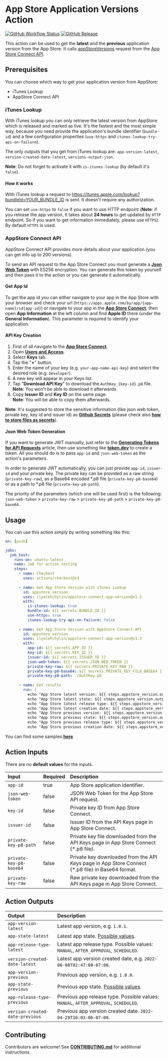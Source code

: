 # App Store Application Versions Action

[![GitHub Workflow Status](https://img.shields.io/github/workflow/status/ilyalehchylin/appstore-connect-app-version/main)](https://github.com/ilyalehchylin/appstore-connect-app-version/actions/workflows/main.yml)
[![GitHub Release](https://img.shields.io/github/v/release/ilyalehchylin/appstore-connect-app-version?include_prereleases)](https://github.com/ilyalehchylin/appstore-connect-app-version/releases/latest)

This action can be used to get the **latest** and the **previous** application version from the App Store. It calls [appStoreVersions](https://developer.apple.com/documentation/appstoreconnectapi/list_all_app_store_versions_for_an_app) request from the [App Store Connect API](https://developer.apple.com/documentation/appstoreconnectapi).

## Prerequisites

You can choose which way to get your application version from AppStore:
* iTunes Lookup
* AppStore Connect API

### iTunes Lookup

With iTunes lookup you can only retrieve the latest version from AppStore which is released and marked as live. It's the fastest and the most simple way, because you need provide the application's bundle identifier (`bundle-id`) and a few configuration properties (`use-https` and `itunes-lookup-try-api-on-failure`).

The only outputs that you get from iTunes lookup are: `app-version-latest`, `version-created-date-latest`, `versions-output-json`.

**Note**: Do not forget to activate it with `is-itunes-lookup` (by default it's `false`).

#### How it works

With iTunes lookup a request to https://itunes.apple.com/lookup?bundleId=YOUR_BUNDLE_ID is sent. It doesn't require any authorization.

You can set `use-https` to `false` if you want to use HTTP endpoint (**Note**: if you release the app version, it takes about **24 hours** to get updated by `HTTP` endpoint. So if you want to get information immediately, please use `HTTPS`). By default `HTTPS` is used.

### AppStore Connect API

AppStore Connect API provides more details about your application (you can get info up to 200 versions).

To send an API request to the App Store Connect you must generate a **[Json Web Token](https://jwt.io/introduction)** with ES256 encryption. You can generate this token by yourself and then pass it to the action or you can generate it automatically.

#### Get App Id

To get the app id you can either navigate to your app in the App Store with your browser and check your url (`https://apps.apple.com/by/app/{app-name}/id{app-id}`) or navigate to your app in the **[App Store Connect](https://appstoreconnect.apple.com)**, then open **App Information** at the left column and find **Apple ID** there (under the **General Information**). This parameter is required to identify your application.

#### API Key Creation

1. First of all navigate to the **[App Store Connect](https://appstoreconnect.apple.com)**.
2. Open **[Users and Access](https://appstoreconnect.apple.com/access/users)**.
3. Select **Keys** tab.
4. Tap the "**+**" button.
5. Enter the name of your key (e.g. `your-app-name-api-key`) and select the desired role (e.g. `Developer`).
6. A new key will appear in your Keys list.
7. Tap "**Download API Key**" to download the `AuthKey_{key-id}.p8` file.  
**Note**: You won't be able to download it afterwards.
8. Copy **Issuer ID** and **Key ID** on the same page.  
**Note**: You will be able to copy them afterwards.

**Note**: It's suggested to store the sensitive information (like json web token, private key, key id and issuer id) as **[Github Secrets](https://docs.github.com/en/actions/security-guides/encrypted-secrets)** (please check also **[how to store files as secrets](https://docs.github.com/en/actions/security-guides/encrypted-secrets#storing-base64-binary-blobs-as-secrets)**).

#### Json Web Token Generation

If you want to generate JWT manually, just refer to the **[Generating Tokens for API Requests](https://developer.apple.com/documentation/appstoreconnectapi/generating_tokens_for_api_requests)** article, then use something like **[token.dev](https://token.dev)** to create a token. All you should do is to pass `app-id` and `json-web-token` as the action's parameters.

In order to generate JWT automatically, you can just provide `app-id`, `issuer-id` and your private key. The private key can be provided as a raw string (`private-key-raw`), as a Base64 encoded \*.p8 file (`private-key-p8-base64`) or as a path to \*.p8 file (`private-key-p8-path`).

The priority of the parameters (which one will be used first) is the following: `json-web-token` > `private-key-raw` > `private-key-p8-path` > `private-key-p8-base64`.

## Usage

You can use this action simply by writing something like this:

```yaml
on: [push]

jobs:
  job_test:
    runs-on: ubuntu-latest
    name: Job for action testing
    steps:
      - name: Checkout
        uses: actions/checkout@v3
        
      - name: Get App Store Version with iTunes Lookup
        id: appstore_version
        uses: ilyalehchylin/appstore-connect-app-version@v1.3
        with:
          is-itunes-lookup: true
          bundle-id: ${{ secrets.BUNDLE_ID }}
          use-https: true
          itunes-lookup-try-api-on-failure: false
        
      - name: Get App Store Version with AppStore Connect API
        id: appstore_version
        uses: ilyalehchylin/appstore-connect-app-version@v1.3
        with:
          app-id: ${{ secrets.APP_ID }}
          key-id: ${{ secrets.KEY_ID }}
          issuer-id: ${{ secrets.ISSUER_ID }}
          json-web-token: ${{ secrets.JSON_WEB_TOKEN }}
          private-key-raw: ${{ secrets.PRIVATE_KEY_RAW }}
          private-key-p8-base64: ${{ secrets.PRIVATE_KEY_FILE_BASE64 }}
          private-key-p8-path: ./AuthKey.p8
          
      - name: Get results
        run: |
          echo "App Store latest version: ${{ steps.appstore_version.outputs.app-version-latest }}"
          echo "App Store latest state: ${{ steps.appstore_version.outputs.app-state-latest }}"
          echo "App Store latest release type: ${{ steps.appstore_version.outputs.app-release-type-latest }}"
          echo "App Store latest creation date: ${{ steps.appstore_version.outputs.version-created-date-latest }}"
          echo "App Store previous version: ${{ steps.appstore_version.outputs.app-version-previous }}"
          echo "App Store previous state: ${{ steps.appstore_version.outputs.app-state-previous }}"
          echo "App Store previous release type: ${{ steps.appstore_version.outputs.app-release-type-previous }}"
          echo "App Store previous creation date: ${{ steps.appstore_version.outputs.version-created-date-previous }}"
```

You can find some samples **[here](https://github.com/ilyalehchylin/app-latest-version-appstore/blob/develop/.github/workflows/main.yml)**.

## Action Inputs

There are no **default values** for the inputs.

| Input                   | Required | Description                                                                                       |
| :---                    | :---     | :---                                                                                              |
| `app-id`                | true     | App Store application identifier.                                                                 |
| `json-web-token`        | false    | JSON Web Token for the App Store API request.                                                     |
| `key-id`                | false    | Private key ID from App Store Connect.                                                            |
| `issuer-id`             | false    | Issuer ID from the API Keys page in App Store Connect.                                            |
| `private-key-p8-path`   | false    | Private key file downloaded from the API Keys page in App Store Connect (\*.p8 file).             |
| `private-key-p8-base64` | false    | Private key downloaded from the API Keys page in App Store Connect (\*.p8 file) in Base64 format. |
| `private-key-raw`       | false    | Raw private key downloaded from the API Keys page in App Store Connect.                           |

## Action Outputs

| Output                          | Description                                                                                         |
| :---                            | :---                                                                                                |
| `app-version-latest`            | Latest app version, e.g. `1.0.1`.                                                                   |
| `app-state-latest`              | Latest app state. [Possible values](https://developer.apple.com/documentation/appstoreconnectapi/appstoreversionstate).                                                    |
| `app-release-type-latest`       | Latest app release type. Possible values: `MANUAL`, `AFTER_APPROVAL`, `SCHEDULED`.                  |
| `version-created-date-latest`   | Latest app version created date, e.g. `2022-06-08T02:47:00-07:00`.                                  |
| `app-version-previous`          | Previous app version, e.g. `1.0.0`.                                                                 |
| `app-state-previous`            | Previous app state. [Possible values](https://developer.apple.com/documentation/appstoreconnectapi/appstoreversionstate).                                                    |
| `app-release-type-previous`     | Previous app release type. Possible values: `MANUAL`, `AFTER_APPROVAL`, `SCHEDULED`.                |
| `version-created-date-previous` | Previous app version created date. `2022-04-29T10:03:06-07:00`.                                     |

## Contributing

Contributors are welcome! See **[CONTRIBUTING.md](https://github.com/ilyalehchylin/appstore-connect-app-version/blob/main/CONTRIBUTING.md)** for additional instructions.

